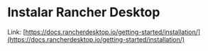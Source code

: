 # Instalar Rancher Desktop

Link: [https://docs.rancherdesktop.io/getting-started/installation/](https://docs.rancherdesktop.io/getting-started/installation/)